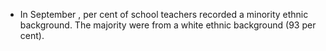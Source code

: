 -   In September , per cent of school teachers recorded a minority
    ethnic background. The majority were from a white ethnic background
    (93 per cent).
